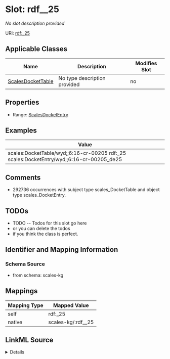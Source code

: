 

# Slot: rdf__25


_No slot description provided_





URI: [rdf:_25](http://www.w3.org/1999/02/22-rdf-syntax-ns#_25)



<!-- no inheritance hierarchy -->





## Applicable Classes

| Name | Description | Modifies Slot |
| --- | --- | --- |
| [ScalesDocketTable](../classes/ScalesDocketTable.md) | No type description provided |  no  |







## Properties

* Range: [ScalesDocketEntry](../classes/ScalesDocketEntry.md)






## Examples

| Value |
| --- |
| scales:DocketTable/wyd;;6:16-cr-00205 rdf:_25 scales:DocketEntry/wyd;;6:16-cr-00205_de25 |

## Comments

* 292736 occurrences with subject type scales_DocketTable and object type scales_DocketEntry.

## TODOs

* TODO -- Todos for this slot go here
* or you can delete the todos
* if you think the class is perfect.

## Identifier and Mapping Information







### Schema Source


* from schema: scales-kg




## Mappings

| Mapping Type | Mapped Value |
| ---  | ---  |
| self | rdf:_25 |
| native | scales-kg/:rdf__25 |




## LinkML Source

<details>
```yaml
name: rdf__25
description: No slot description provided
todos:
- TODO -- Todos for this slot go here
- or you can delete the todos
- if you think the class is perfect.
comments:
- 292736 occurrences with subject type scales_DocketTable and object type scales_DocketEntry.
examples:
- value: scales:DocketTable/wyd;;6:16-cr-00205 rdf:_25 scales:DocketEntry/wyd;;6:16-cr-00205_de25
from_schema: scales-kg
rank: 1000
slot_uri: rdf:_25
alias: rdf__25
domain_of:
- scales_DocketTable
range: scales_DocketEntry

```
</details>